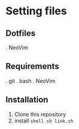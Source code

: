 # Setting files
## Dotfiles
. NeoVim
## Requirements
. git
. bash
. NeoVim
## Installation
1. Clone this repository
2. install ```shell sh link.sh```
